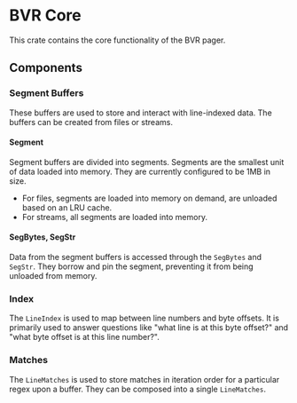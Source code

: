 # BVR Core

This crate contains the core functionality of the BVR pager.

## Components
### Segment Buffers
These buffers are used to store and interact with line-indexed data. The buffers
can be created from files or streams.

#### Segment
Segment buffers are divided into segments. Segments are the smallest unit of
data loaded into memory. They are currently configured to be 1MB in size.
* For files, segments are loaded into memory on demand, are unloaded based on an LRU cache.
* For streams, all segments are loaded into memory.

#### SegBytes, SegStr
Data from the segment buffers is accessed through the `SegBytes` and `SegStr`.
They borrow and pin the segment, preventing it from being unloaded from memory.

### Index
The `LineIndex` is used to map between line numbers and byte offsets. It is primarily
used to answer questions like "what line is at this byte offset?" and "what byte
offset is at this line number?".

### Matches
The `LineMatches` is used to store matches in iteration order for a particular
regex upon a buffer. They can be composed into a single `LineMatches`.

